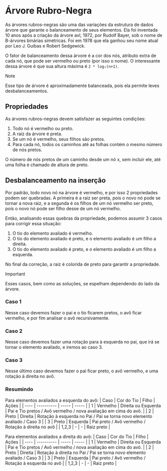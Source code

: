 # Árvore Rubro-Negra
As árvores rubros-negras são uma das variações da estrutura de dados árvore que garante o balanceamento de seus elementos. Ela foi inventada 10 anos após a criação da árvore avl, 1972, por Rudolf Bayer, sob o nome de B-árvores binárias simétricas. Foi em 1978 que ela ganhou seu nome atual por Leo J. Guibas e Robert Sedgewick. 

O fator de balanceamento dessa árvore é a cor dos nós, atributo extra de cada nó, que pode ser vermelho ou preto (por isso o nome). O interessante dessa árvore é que sua altura máxima é `2 * log₂(n+1)`.

> [!NOTE]
> Esse tipo de árvore é aproximadamente balanceada, pois ela permite leves desbalanceamentos.

## Propriedades
As árvores rubros-negras devem satisfazer as seguintes condições: 
1. Todo nó é vermelho ou preto.
2. A raiz da árvore é preta.
3. Se um nó é vermelho, seus filhos são pretos.
4. Para cada nó, todos os caminhos até as folhas contém o mesmo número de nós pretos.

O número de nós pretos de um caminho desde um nó x, sem incluir ele, até uma folha é chamado de altura de preto.

## Desbalanceamento na inserção
Por padrão, todo novo nó na árvore é vermelho, e por isso 2 propriedades podem ser quebradas. A primeira é a raiz ser preta, pois o novo nó pode se tornar a nova raiz, e a segunda é os filhos de um nó vermelho ser preto, pois o novo nó pode ser filho desse de um nó vermelho.

Então, analisando essas quebras da propriedade, podemos assumir 3 casos para corrigir essa situação:
1. O tio do elemento avaliado é vermelho.
2. O tio do elemento avaliado é preto, e o elemento avaliado é um filho a direita.
3. O tio do elemento avaliado é preto, e o elemento avaliado é um filho a esquerda.

No final da correção, a raiz é colorida de preto para garantir a propriedade.

> [!IMPORTANT]
> Esses casos, bem como as soluções, se espelham dependendo do lado da árvore.

### Caso 1
Nesse caso devemos fazer o pai e o tio ficarem pretos, o avô ficar vermelho, e por fim analisar o avô recursivamente.

### Caso 2
Nesse caso devemos fazer uma rotação para à esquerda no pai, que irá se tornar o elemento avaliado, e iremos ao caso 3.

### Caso 3
Nesse último caso devemos fazer o pai ficar preto, o avô vermelho, e uma rotação à direita no avô.

### Resumindo
Para elementos avaliados a esquerda do avô:
| Caso | Cor do Tio | Filho | Ações |
| ---- | ---------- | ----- | ----- |
| 1 | Vermelho | Direita ou Esquerda | Pai e Tio pretos / Avô vermelho / nova avaliação em cima do avô. |
| 2 | Preto | Direita | Rotação à esquerda no Pai / Pai se torna novo elemento avaliado / Caso 3 |
| 3 | Preto | Esquerda | Pai preto / Avô vermelho / Rotação à direita no avô |
| 1,2,3 | - | - | Raiz preto |

Para elementos avaliados a direita do avô:
| Caso | Cor do Tio | Filho | Ações |
| ---- | ---------- | ----- | ----- |
| 1 | Vermelho | Direita ou Esquerda | Pai e Tio pretos / Avô vermelho / nova avaliação em cima do avô. |
| 2 | Preto | Direita | Rotação à direita no Pai / Pai se torna novo elemento avaliado / Caso 3 |
| 3 | Preto | Esquerda | Pai preto / Avô vermelho / Rotação à esquerda no avô |
| 1,2,3 | - | - | Raiz preto |
